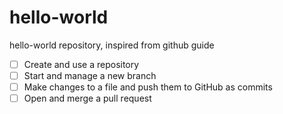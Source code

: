 # hello-world
hello-world repository, inspired from github guide

- [ ] Create and use a repository
- [ ] Start and manage a new branch
- [ ] Make changes to a file and push them to GitHub as commits
- [ ] Open and merge a pull request
